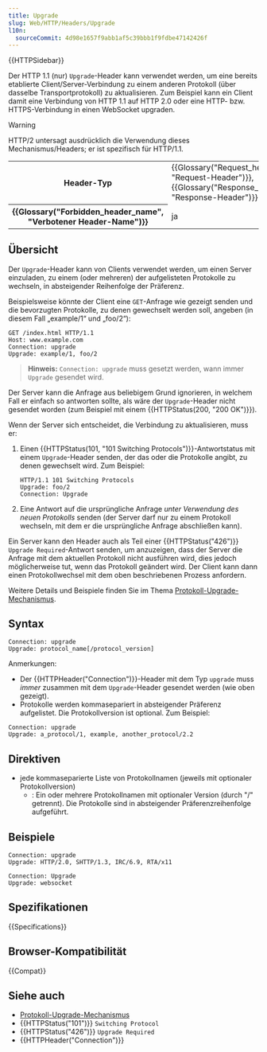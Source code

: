 ```yaml
---
title: Upgrade
slug: Web/HTTP/Headers/Upgrade
l10n:
  sourceCommit: 4d98e1657f9abb1af5c39bbb1f9fdbe47142426f
---
```


{{HTTPSidebar}}

Der HTTP 1.1 (nur) `Upgrade`-Header kann verwendet werden, um eine bereits etablierte Client/Server-Verbindung zu einem anderen Protokoll (über dasselbe Transportprotokoll) zu aktualisieren. Zum Beispiel kann ein Client damit eine Verbindung von HTTP 1.1 auf HTTP 2.0 oder eine HTTP- bzw. HTTPS-Verbindung in einen WebSocket upgraden.

> [!WARNING]
> HTTP/2 untersagt ausdrücklich die Verwendung dieses Mechanismus/Headers; er ist spezifisch für HTTP/1.1.

<table class="properties">
  <tbody>
    <tr>
      <th scope="row">Header-Typ</th>
      <td>
        {{Glossary("Request_header", "Request-Header")}},
        {{Glossary("Response_header", "Response-Header")}}
      </td>
    </tr>
    <tr>
      <th scope="row">{{Glossary("Forbidden_header_name", "Verbotener Header-Name")}}</th>
      <td>ja</td>
    </tr>
  </tbody>
</table>

## Übersicht

Der `Upgrade`-Header kann von Clients verwendet werden, um einen Server einzuladen, zu einem (oder mehreren) der aufgelisteten Protokolle zu wechseln, in absteigender Reihenfolge der Präferenz.

Beispielsweise könnte der Client eine `GET`-Anfrage wie gezeigt senden und die bevorzugten Protokolle, zu denen gewechselt werden soll, angeben (in diesem Fall „example/1“ und „foo/2“):

```http
GET /index.html HTTP/1.1
Host: www.example.com
Connection: upgrade
Upgrade: example/1, foo/2
```

> **Hinweis:** `Connection: upgrade` muss gesetzt werden, wann immer `Upgrade` gesendet wird.

Der Server kann die Anfrage aus beliebigem Grund ignorieren, in welchem Fall er einfach so antworten sollte, als wäre der `Upgrade`-Header nicht gesendet worden (zum Beispiel mit einem {{HTTPStatus(200, "200 OK")}}).

Wenn der Server sich entscheidet, die Verbindung zu aktualisieren, muss er:

1. Einen {{HTTPStatus(101, "101 Switching Protocols")}}-Antwortstatus mit einem `Upgrade`-Header senden, der das oder die Protokolle angibt, zu denen gewechselt wird. Zum Beispiel:

   ```http
   HTTP/1.1 101 Switching Protocols
   Upgrade: foo/2
   Connection: Upgrade
   ```

2. Eine Antwort auf die ursprüngliche Anfrage _unter Verwendung des neuen Protokolls_ senden (der Server darf nur zu einem Protokoll wechseln, mit dem er die ursprüngliche Anfrage abschließen kann).

Ein Server kann den Header auch als Teil einer {{HTTPStatus("426")}} `Upgrade Required`-Antwort senden, um anzuzeigen, dass der Server die Anfrage mit dem aktuellen Protokoll nicht ausführen wird, dies jedoch möglicherweise tut, wenn das Protokoll geändert wird. Der Client kann dann einen Protokollwechsel mit dem oben beschriebenen Prozess anfordern.

Weitere Details und Beispiele finden Sie im Thema [Protokoll-Upgrade-Mechanismus](/de/docs/Web/HTTP/Protocol_upgrade_mechanism).

## Syntax

```http
Connection: upgrade
Upgrade: protocol_name[/protocol_version]
```

Anmerkungen:

- Der {{HTTPHeader("Connection")}}-Header mit dem Typ `upgrade` muss _immer_ zusammen mit dem `Upgrade`-Header gesendet werden (wie oben gezeigt).
- Protokolle werden kommasepariert in absteigender Präferenz aufgelistet. Die Protokollversion ist optional. Zum Beispiel:

```http
Connection: upgrade
Upgrade: a_protocol/1, example, another_protocol/2.2
```

## Direktiven

- jede kommaseparierte Liste von Protokollnamen (jeweils mit optionaler Protokollversion)
  - : Ein oder mehrere Protokollnamen mit optionaler Version (durch "/" getrennt). Die Protokolle sind in absteigender Präferenzreihenfolge aufgeführt.

## Beispiele

```http
Connection: upgrade
Upgrade: HTTP/2.0, SHTTP/1.3, IRC/6.9, RTA/x11
```

```http
Connection: Upgrade
Upgrade: websocket
```

## Spezifikationen

{{Specifications}}

## Browser-Kompatibilität

{{Compat}}

## Siehe auch

- [Protokoll-Upgrade-Mechanismus](/de/docs/Web/HTTP/Protocol_upgrade_mechanism)
- {{HTTPStatus("101")}} `Switching Protocol`
- {{HTTPStatus("426")}} `Upgrade Required`
- {{HTTPHeader("Connection")}}
